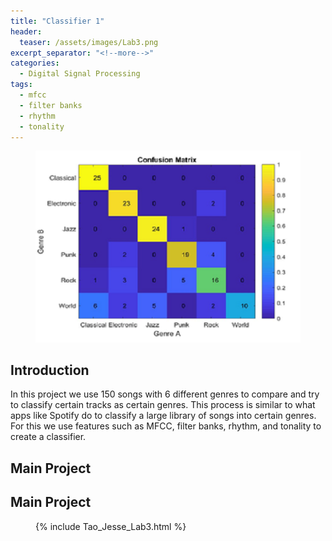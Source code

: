 ```yaml
---
title: "Classifier 1"
header:
  teaser: /assets/images/Lab3.png
excerpt_separator: "<!--more-->"
categories:
  - Digital Signal Processing
tags:
  - mfcc
  - filter banks
  - rhythm
  - tonality
---
```


<figure>
	<a href="/assets/images/Lab3.png"><img src="/assets/images/Lab3.png"></a>
</figure>

## Introduction
In this project we use 150 songs with 6 different genres to compare and try to classify certain tracks as certain genres. This process is similar to what apps like Spotify do to classify a large library of songs into certain genres. For this we use features such as MFCC, filter banks, rhythm, and tonality to create a classifier. 

## Main Project
## Main Project
<figure>
{% include Tao_Jesse_Lab3.html %}
</figure>
